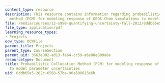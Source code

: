 ```yaml
---
content_type: resource
description: This resource contains information regarding probabilistic collocation
  method (PCM) for modeling response of GEOS-Chem simulations to model parameter uncertainties.
file: /media/courses/12-s990-quantifying-uncertainty-fall-2012/0ddb65e5202c656857ba90a598613e6b_MIT12_S990F12_Thackray.pdf
file_type: application/pdf
learning_resource_types:
- Projects
ocw_type: OCWFile
parent_title: Projects
parent_type: CourseSection
parent_uid: 3663e882-ad13-fa64-cc59-a6e88e889a8e
resourcetype: Document
title: Probabilistic Collocation Method (PCM) for modeling response of GEOS-Chem simulations
  to model parameter uncertainties
uid: 0ddb65e5-202c-6568-57ba-90a598613e6b
---
```

